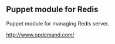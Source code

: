 Puppet module for Redis
-----------------------
Puppet module for managing Redis server.

http://www.opdemand.com/

